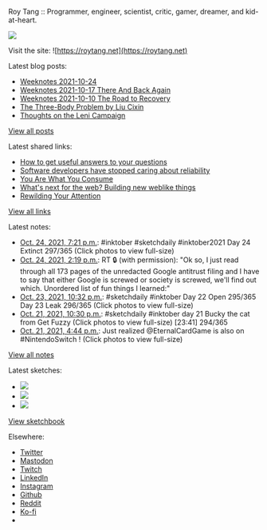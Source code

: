 Roy Tang :: Programmer, engineer, scientist, critic, gamer, dreamer, and kid-at-heart.

![](https://roytang.net/static/img/profile.jpg)

Visit the site: ![https://roytang.net](https://roytang.net)

Latest blog posts:

- [Weeknotes 2021-10-24](https://roytang.net/2021/10/weeknotes-2021-10-24/)
- [Weeknotes 2021-10-17 There And Back Again](https://roytang.net/2021/10/weeknotes-10-17/)
- [Weeknotes 2021-10-10 The Road to Recovery](https://roytang.net/2021/10/weeknotes-10-10/)
- [The Three-Body Problem by Liu Cixin](https://roytang.net/2021/10/three-body-problem/)
- [Thoughts on the Leni Campaign](https://roytang.net/2021/10/leni-campaign/)

[View all posts](https://roytang.net/blog)

Latest shared links:

- [How to get useful answers to your questions](https://roytang.net/2021/10/how-to-get-useful-answers-to-your-questions/)
- [Software developers have stopped caring about reliability](https://roytang.net/2021/10/software-developers-have-stopped-caring-about-reliability/)
- [You Are What You Consume](https://roytang.net/2021/10/you-are-what-you-consume/)
- [What&#x27;s next for the web? Building new weblike things](https://roytang.net/2021/10/35a3ec04101035aadc01d9ec0b06a9f7/)
- [Rewilding Your Attention](https://roytang.net/2021/10/2cf0e36eb98f383bfadcf0dc11ad2baa/)

[View all links](https://roytang.net/links)

Latest notes:

- [Oct. 24, 2021, 7:21 p.m.](https://roytang.net/2021/10/1452233769251966976/): #inktober #sketchdaily #inktober2021 Day 24 Extinct 297/365 (Click photos to view full-size)
- [Oct. 24, 2021, 2:19 p.m.](https://roytang.net/2021/10/1452157717808771074/): RT 🔒 (with permission): &quot;Ok so, I just read through all 173 pages of the unredacted Google antitrust filing and I have to say that either Google is screwed or society is screwed, we&#x27;ll find out which. Unordered list of fun things I learned:&quot;
- [Oct. 23, 2021, 10:32 p.m.](https://roytang.net/2021/10/1451919375879921672/): #sketchdaily #inktober Day 22 Open 295/365 Day 23 Leak 296/365 (Click photos to view full-size)
- [Oct. 21, 2021, 10:30 p.m.](https://roytang.net/2021/10/1451194166688444420/): #sketchdaily #inktober day 21 Bucky the cat from Get Fuzzy (Click photos to view full-size) [23:41] 294/365
- [Oct. 21, 2021, 4:44 p.m.](https://roytang.net/2021/10/1451107153914187780/): Just realized @EternalCardGame is also on #NintendoSwitch ! (Click photos to view full-size)

[View all notes](https://roytang.net/notes)

Latest sketches:


- ![](https://roytang.net/media/cache/b0/6d/b06de5d1dfc1fd7eca2ace9b996051c5.jpg)
- ![](https://roytang.net/media/cache/d2/71/d2712f503d5b23fc63ddbe38af523fc4.jpg)
- ![](https://roytang.net/media/cache/28/52/2852824611a132138bff4f7b04d6c9ba.jpg)

[View sketchbook](https://roytang.net/albums/sketchbook)


Elsewhere:

- [Twitter](https://twitter.com/roytang)
- [Mastodon](https://mastodon.technology/@roytang)
- [Twitch](https://twitch.tv/twitchyroy)
- [LinkedIn](https://www.linkedin.com/in/roytang)
- [Instagram](https://instagram.com/roytang0400)
- [Github](https://github.com/roytang)
- [Reddit](https://reddit.com/u/hungryroy)
- [Ko-fi](https://ko-fi.com/roytang)
- [](mailto:hello@roytang.net)